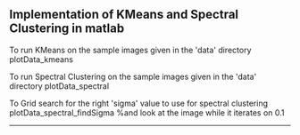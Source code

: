Implementation of KMeans and Spectral Clustering in matlab
----------------------------------------------------------
To run KMeans on the sample images given in the 'data' directory
    plotData_kmeans

To run Spectral Clustering on the sample images given in the 'data' directory
    plotData_spectral

To Grid search for the right 'sigma' value to use for spectral clustering
    plotData_spectral_findSigma %and look at the image while it iterates on 0.1

----------------------------------------------------------
